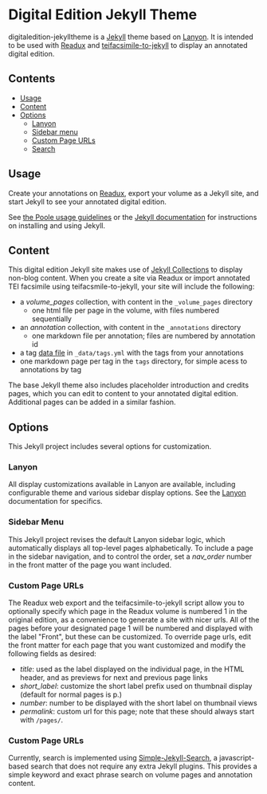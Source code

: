 # Digital Edition Jekyll Theme


digitaledition-jekylltheme is a [Jekyll](http://jekyllrb.com) theme
based on [Lanyon](https://github.com/poole/lanyon).  It is intended to be used
with [Readux](http://readux.library.emory.edu) and
[teifacsimile-to-jekyll](https://github.com/emory-libraries-ecds/teifacsimile-to-jekyll) to display an annotated digital edition.

## Contents

- [Usage](#usage)
- [Content](#content)
- [Options](#options)
  - [Lanyon](#lanyon)
  - [Sidebar menu](#sidebar-menu)
  - [Custom Page URLs](#custom-page-urls)
  - [Search](#search)

## Usage

Create your annotations on [Readux](http://readux.library.emory.edu),
export your volume as a Jekyll site, and start Jekyll to see your annotated
digital edition.

See [the Poole usage guidelines](https://github.com/poole/poole#usage)
or the [Jekyll documentation](http://jekyllrb.com/) for instructions on
installing and using Jekyll.

## Content

This digital edition Jekyll site makes use of [Jekyll Collections](http://jekyllrb.com/docs/collections/) to display non-blog content.  When you create a site via Readux
or import annotated TEI facsimile using teifacsmile-to-jekyll, your site
will include the following:

- a *volume_pages* collection, with content in the `_volume_pages` directory
  - one html file per page in the volume, with files numbered sequentially
- an *annotation* collection, with content in the `_annotations` directory
  - one markdown file per annotation; files are numbered by annotation id
- a tag [data file](http://jekyllrb.com/docs/datafiles/) in `_data/tags.yml`
  with the tags from your annotations
- one markdown page per tag in the `tags` directory, for simple acess to
  annotations by tag

The base Jekyll theme also includes placeholder introduction and credits
pages, which you can edit to content to your annotated digital
edition.  Additional pages can be added in a similar fashion.

## Options

This Jekyll project includes several options for customization.

### Lanyon

All display customizations available in Lanyon are available, including
configurable theme and various sidebar display options.  See the
[Lanyon](https://github.com/poole/lanyon) documentation for specifics.

### Sidebar Menu

This Jekyll project revises the default Lanyon sidebar logic, which
automatically displays all top-level pages alphabetically.  To include
a page in the sidebar navigation, and to control the order, set a *nav_order*
number in the front matter of the page you want included.

### Custom Page URLs

The Readux web export and the teifacsimile-to-jekyll script allow you to
optionally specify which page in the Readux volume is numbered 1 in the
original edition, as a convenience to generate a site with nicer urls.
All of the pages before your designated page 1 will be numbered and
displayed with the label "Front", but these can be customized.  To override
page urls, edit the front matter for each page that you want
customized and modify the following fields as desired:

- *title*: used as the label displayed on the individual page,
  in the HTML header, and as previews for next and previous page links
- *short_label*: customize the short label prefix used on thumbnail display
  (default for normal pages is p.)
- *number*: number to be displayed with the short label on thumbnail views
- *permalink*: custom url for this page; note that these should always
   start with `/pages/`.

### Custom Page URLs

Currently, search is implemented using
[Simple-Jekyll-Search](https://github.com/christian-fei/Simple-Jekyll-Search), a javascript-based search that does not require any extra Jekyll plugins.  This provides a
simple keyword and exact phrase search on volume pages and annotation
content.